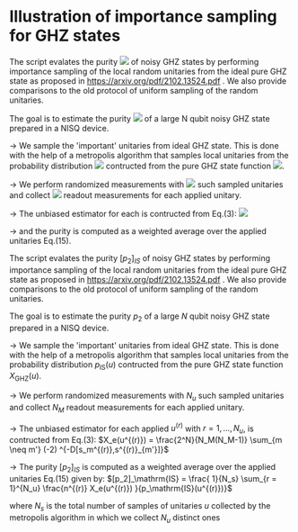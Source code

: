 # Illustration of importance sampling for GHZ states

The script evalates the purity <img src="https://render.githubusercontent.com/render/math?math={[p_2]}_{IS}"> of noisy GHZ states by performing importance sampling of the local random unitaries from the ideal pure GHZ state as proposed in https://arxiv.org/pdf/2102.13524.pdf .
We also provide comparisons to the old protocol of uniform sampling of the random unitaries.

The goal is to estimate the purity <img src="https://render.githubusercontent.com/render/math?math=p_{2}"> of a large N qubit noisy GHZ state prepared in a NISQ device. 

-> We sample the 'important' unitaries from ideal GHZ state. This is done with the help of a metropolis algorithm that samples local unitaries from the probability distribution <img src="https://render.githubusercontent.com/render/math?math=p_\mathrm{IS}(u)"> contructed from the pure GHZ state function <img src="https://render.githubusercontent.com/render/math?math=X_\mathrm{GHZ}(u)">.

-> We perform randomized measurements with <img src="https://render.githubusercontent.com/render/math?math=N_u"> such sampled unitaries and collect <img src="https://render.githubusercontent.com/render/math?math=N_M"> readout measurements for each applied unitary.

-> The unbiased estimator for each is contructed from Eq.(3): <img src="https://render.githubusercontent.com/render/math?math=X_e(u^{(r)}) = \frac{2^N}{N_M(N_M-1)}
    \sum_{m \neq m'} (-2) ^{-D[s_m^{(r)},s^{(r)}_{m'}]}"> 
    
-> and the purity is computed as a weighted average over the applied unitaries Eq.(15).

The script evalates the purity ${[p_2]}_{IS}$ of noisy GHZ states by performing importance sampling of the local random unitaries from the ideal pure GHZ state as proposed in https://arxiv.org/pdf/2102.13524.pdf .
We also provide comparisons to the old protocol of uniform sampling of the random unitaries.

The goal is to estimate the purity $p_{2}$ of a large $N$ qubit noisy GHZ state prepared in a NISQ device. 

-> We sample the 'important' unitaries from ideal GHZ state. This is done with the help of a metropolis algorithm that samples local unitaries from the probability distribution $p_\mathrm{IS}(u)$ contructed from the pure GHZ state function $X_\mathrm{GHZ}(u)$.

-> We perform randomized measurements with $N_u$ such sampled unitaries and collect $N_M$ readout measurements for each applied unitary.

-> The unbiased estimator for each applied $u^{(r)}$ with $r = 1, \dots, N_u$, is contructed from Eq.(3): $X_e(u^{(r)}) = \frac{2^N}{N_M(N_M-1)}
    \sum_{m \neq m'} (-2) ^{-D[s_m^{(r)},s^{(r)}_{m'}]}$ 
    
-> The purity ${[p_2]}_{IS}$ is computed as a weighted average over the applied unitaries Eq.(15) given by:
   $[p_2]_\mathrm{IS} = \frac{ 1}{N_s}
    \sum_{r = 1}^{N_u} \frac{n^{(r)} X_e(u^{(r)}) }{p_\mathrm{IS}(u^{(r)})}$
   
   where $N_s$ is the total number of samples of unitaries $u$ collected by the metropolis algorithm in which we collect $N_u$ distinct ones

